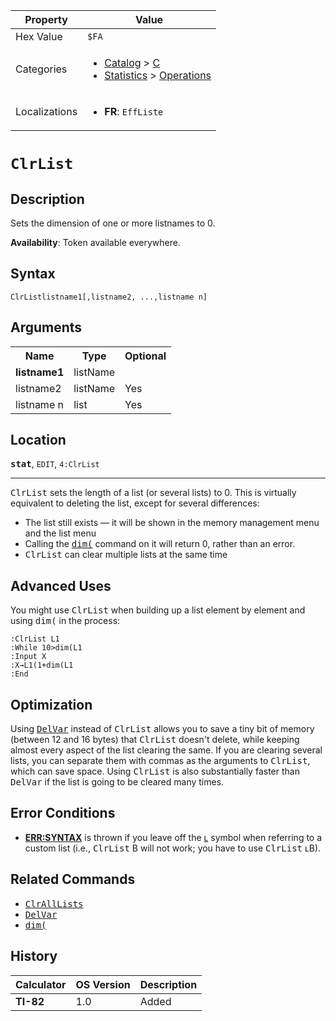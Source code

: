 | Property      | Value |
|---------------|-------|
| Hex Value     | `$FA`|
| Categories    | <ul><li>[Catalog](<../categories/Catalog.md>) > [C](<../categories/Catalog.md#C>)</li><li>[Statistics](<../categories/Statistics.md>) > [Operations](<../categories/Statistics.md#Operations>)</li></ul> |
| Localizations | <ul><li><b>FR</b>: `EffListe `</li></ul> |

# `ClrList `

## Description
Sets the dimension of one or more listnames to 0.


<b>Availability</b>: Token available everywhere.

## Syntax
`ClrListlistname1[,listname2, ...,listname n]`

## Arguments
<table>
<tr><th>Name</th><th>Type</th><th>Optional</th></tr>

<tr><td><b>listname1</b></td><td>listName</td><td></td></tr>

<tr><td>listname2</td><td>listName</td><td>Yes</td></tr>

<tr><td>listname n</td><td>list</td><td>Yes</td></tr>

</table>

## Location
<tt><kbd><b>stat</b></kbd></tt>, `EDIT`, `4:ClrList`
<hr>

<tt>ClrList</tt> sets the length of a list (or several lists) to 0. This is virtually equivalent to deleting the list, except for several differences:

*   The list still exists — it will be shown in the memory management menu and the list menu
*   Calling the <tt><a href="/dim">dim(</a></tt> command on it will return 0, rather than an error.
*   <tt>ClrList</tt> can clear multiple lists at the same time

## Advanced Uses

You might use <tt>ClrList</tt> when building up a list element by element and using <tt>dim(</tt> in the process:

```ti-basic
:ClrList L1
:While 10>dim(L1
:Input X
:X→L1(1+dim(L1
:End
```

## Optimization

Using <tt><a href="/delvar">DelVar</a></tt> instead of <tt>ClrList</tt> allows you to save a tiny bit of memory (between 12 and 16 bytes) that <tt>ClrList</tt> doesn't delete, while keeping almost every aspect of the list clearing the same. If you are clearing several lists, you can separate them with commas as the arguments to <tt>ClrList</tt>, which can save space. Using <tt>ClrList</tt> is also substantially faster than <tt>DelVar</tt> if the list is going to be cleared many times.

## Error Conditions

*   **[ERR:SYNTAX](/errors#syntax)** is thrown if you leave off the [ʟ](/l) symbol when referring to a custom list (i.e., <tt>ClrList</tt> B will not work; you have to use <tt>ClrList</tt> ʟB).

## Related Commands

*   <tt><a href="/clralllists">ClrAllLists</a></tt>
*   <tt><a href="/delvar">DelVar</a></tt>
*   <tt><a href="/dim">dim(</a></tt>

## History
| Calculator | OS Version | Description |
|------------|------------|-------------|
| <b>TI-82</b> | 1.0 | Added |


